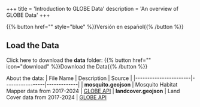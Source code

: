 +++
title = 'Introduction to GLOBE Data'
description = 'An overview of GLOBE Data'
+++

{{% button href="" style="blue" %}}Versión en español{{% /button %}}

## Load the Data
Click here to download the **data** folder:
{{% button href="" icon="download" %}}Download the Data{{% /button %}}

About the data:
| File Name             | Description     | Source      |
|-----------------------|-----------------|-------------|
| **mosquito.geojson** | Mosquito Habitat Mapper data from 2017-2024 | [GLOBE API](https://www.globe.gov/globe-data/globe-api)
| **landcover.geojson** | Land Cover data from 2017-2024 | [GLOBE API](https://www.globe.gov/globe-data/globe-api)

